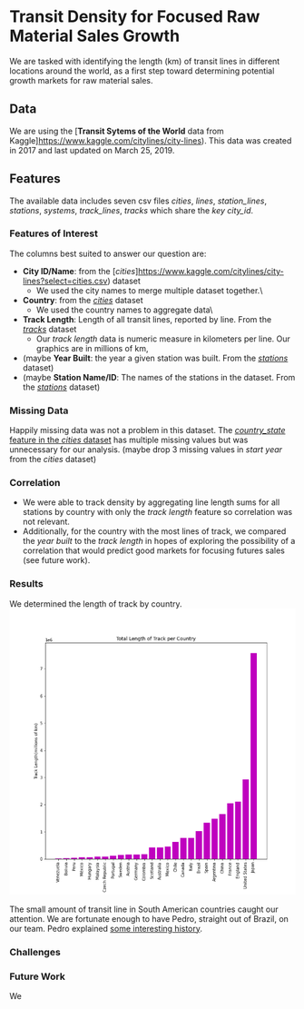# Transit Density for Focused Raw Material Sales Growth
We are tasked with identifying the length (km) of transit lines in different locations around the world, as a first step toward determining potential growth markets for raw material sales.

## Data
We are using the [**Transit Sytems of the World** data from Kaggle]https://www.kaggle.com/citylines/city-lines). This data was created in 2017 and last updated on March 25, 2019. 

## Features
The available data includes seven csv files *cities*, *lines*, *station_lines*, *stations*, *systems*, *track_lines*, *tracks* which share the *key city_id*.

### Features of Interest
The columns best suited to answer our question are:
- **City ID/Name**: from the [*cities*]https://www.kaggle.com/citylines/city-lines?select=cities.csv) dataset
  * We used the city names to merge multiple dataset together.\
- **Country**: from the [*cities*](https://www.kaggle.com/citylines/city-lines?select=cities.csv) dataset
  * We used the country names to aggregate data\
- **Track Length**: Length of all transit lines, reported by line. From the [*tracks*](https://www.kaggle.com/citylines/city-lines?select=tracks.csv) dataset
  * Our *track length* data is numeric measure in kilometers per line. Our graphics are in millions of km,
- (maybe **Year Built**: the year a given station was built. From the [*stations*](https://www.kaggle.com/citylines/city-lines?select=stations.csv) dataset)
- (maybe **Station Name/ID**: The names of the stations in the dataset. From the [*stations*](https://www.kaggle.com/citylines/city-lines?select=stations.csv) dataset)

### Missing Data 
Happily missing data was not a problem in this dataset. The [*country_state* feature in the *cities* dataset](https://www.kaggle.com/citylines/city-lines?select=cities.csv) has multiple missing values but was unnecessary for our analysis. (maybe drop 3 missing values in *start year* from the *cities* dataset)

### Correlation
- We were able to track density by aggregating line length sums for all stations by country with only the *track length* feature so correlation was not relevant. 
- Additionally, for the country with the most lines of track, we compared the *year built* to the *track length* in hopes of exploring the possibility of a correlation that would predict good markets for focusing futures sales (see future work).

### Results 
We determined the length of track by country.
![](images/length_track_bar.png)

The small amount of transit line in South American countries caught our attention. We are fortunate enough to have Pedro, straight out of Brazil, on our team. Pedro explained [some interesting history](https://dialogochino.net/en/infrastructure/30573-chinese-rail-advances-slowly-in-latin-america/).[](https://www.jstor.org/stable/25765904?seq=1)

### Challenges

### Future Work
We 
